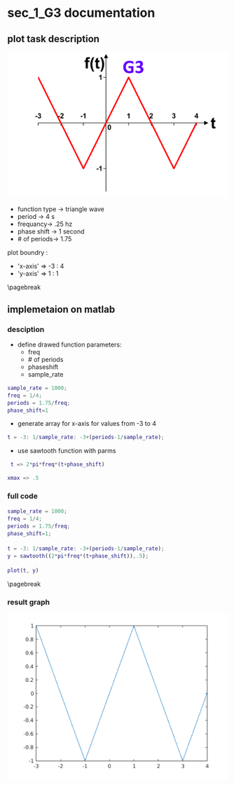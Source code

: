 # sec_1_G3 documentation

## plot task description

![G3](img/G3.png)

- function type &rightarrow; triangle wave
- period &rightarrow; 4 s
- frequancy&rightarrow; .25 hz
- phase shift &rightarrow; 1 second  
- \# of periods&rightarrow; 1.75

plot boundry :

- 'x-axis' => -3 : 4
- 'y-axis' =>  1 : 1

\pagebreak

## implemetaion on matlab

### desciption

- define drawed function parameters:
  - freq
  - \# of periods
  - phaseshift
  - sample_rate

```matlab
sample_rate = 1000;
freq = 1/4;
periods = 1.75/freq;
phase_shift=1
```

- generate array for x-axis for values from -3 to 4

```matlab
t = -3: 1/sample_rate: -3+(periods-1/sample_rate);
```

- use sawtooth function with parms

```matlab
 t => 2*pi*freq*(t+phase_shift)
```

```matlab
xmax => .5
```

### full code

```matlab
sample_rate = 1000;
freq = 1/4;
periods = 1.75/freq;
phase_shift=1;

t = -3: 1/sample_rate: -3+(periods-1/sample_rate);
y = sawtooth((2*pi*freq*(t+phase_shift)),.5);

plot(t, y)
```

\pagebreak

### result graph

![G3_result](img/G3_01.png)

